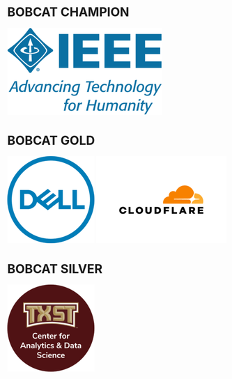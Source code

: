# **BOBCAT CHAMPION**
![IEEE](assets/logos/IEEE.png)

# **BOBCAT GOLD**
![Dell Logo](assets/logos/Dell.png)
![Cloudflare Logo](assets/logos/Cloudflare.png)

# **BOBCAT SILVER**
![CADS Logo](assets/logos/CADS.png)

